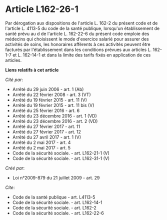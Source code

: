 # Article L162-26-1

Par dérogation aux dispositions de l'article L. 162-2 du présent code et de l'article L. 4113-5 du code de la santé publique,
lorsqu'un établissement de santé prévu au d de l'article L. 162-22-6 du présent code emploie des médecins qui choisissent le
mode d'exercice salarié pour assurer des activités de soins, les honoraires afférents à ces activités peuvent être facturés
par l'établissement dans les conditions prévues aux articles L. 162-1-7 et L. 162-14-1 et dans la limite des tarifs fixés en
application de ces articles.

**Liens relatifs à cet article**

_Cité par_:

  - Arrêté du 29 juin 2006 - art. 1 (Ab)
  - Arrêté du 22 février 2008 - art. 3 (VT)
  - Arrêté du 19 février 2015 - art. 11 (V)
  - Arrêté du 19 février 2015 - art. 11 bis (V)
  - Arrêté du 25 février 2016 - art. 6
  - Arrêté du 23 décembre 2016 - art. 1 (VD)
  - Arrêté du 23 décembre 2016 - art. 2 (VD)
  - Arrêté du 27 février 2017 - art. 11
  - Arrêté du 27 février 2017 - art. 12
  - Arrêté du 27 avril 2017 - art. 1 (V)
  - Arrêté du 2 mai 2017 - art. 4
  - Arrêté du 2 mai 2017 - art. 5
  - Code de la sécurité sociale. - art. L162-21-1 (V)
  - Code de la sécurité sociale. - art. L162-31-1 (V)

_Créé par_:

  - Loi n°2009-879 du 21 juillet 2009 - art. 29

_Cite_:

  - Code de la santé publique - art. L4113-5
  - Code de la sécurité sociale. - art. L162-14-1
  - Code de la sécurité sociale. - art. L162-2
  - Code de la sécurité sociale. - art. L162-22-6

